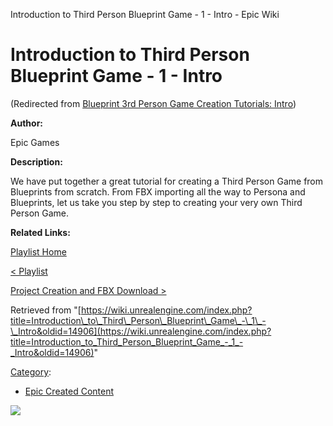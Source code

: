 Introduction to Third Person Blueprint Game - 1 - Intro - Epic Wiki                     

Introduction to Third Person Blueprint Game - 1 - Intro
=======================================================

(Redirected from [Blueprint 3rd Person Game Creation Tutorials: Intro](/index.php?title=Blueprint_3rd_Person_Game_Creation_Tutorials:_Intro&redirect=no "Blueprint 3rd Person Game Creation Tutorials: Intro"))

**Author:**

Epic Games

**Description:**

We have put together a great tutorial for creating a Third Person Game from Blueprints from scratch. From FBX importing all the way to Persona and Blueprints, let us take you step by step to creating your very own Third Person Game.

**Related Links:**

[Playlist Home](/Category:Epic_Video_Playlists "Category:Epic Video Playlists")

[< Playlist](/Introduction_to_Third_Person_Blueprint_Game_Playlist "Introduction to Third Person Blueprint Game Playlist")

[Project Creation and FBX Download >](/Introduction_to_Third_Person_Blueprint_Game_-_2_-_Project_Creation_and_FBX_Download "Introduction to Third Person Blueprint Game - 2 - Project Creation and FBX Download")

Retrieved from "[https://wiki.unrealengine.com/index.php?title=Introduction\_to\_Third\_Person\_Blueprint\_Game\_-\_1\_-\_Intro&oldid=14906](https://wiki.unrealengine.com/index.php?title=Introduction_to_Third_Person_Blueprint_Game_-_1_-_Intro&oldid=14906)"

[Category](/Special:Categories "Special:Categories"):

*   [Epic Created Content](/Category:Epic_Created_Content "Category:Epic Created Content")

  ![](https://tracking.unrealengine.com/track.png)
